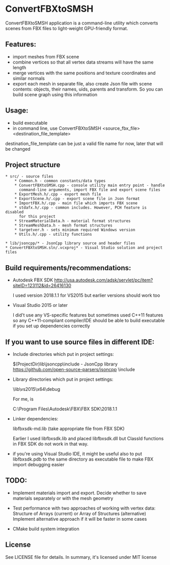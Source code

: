 # ConvertFBXtoSMSH

ConvertFBXtoSMSH application is a command-line utility which converts
scenes from FBX files to light-weight GPU-friendly format.

## Features:
* import meshes from FBX scene
* combine vertices so that all vertex data streams will have the same length
* merge vertices with the same positions and texture coordinates and similar normals
* export each mesh in separate file, also create Json file with scene 
  contents: objects, their names, uids, parents and transform. So you 
  can build scene graph using this information

## Usage:
* build executable
* in command line, use ConvertFBXtoSMSH <source_fbx_file> <destination_file_template>
  
destination_file_template can be just a valid file name for now, later that will be changed

## Project structure
    * src/ - source files
        * Common.h - common constants/data types
        * ConvertFBXtoSMSH.cpp - console utility main entry point - handle
          command-line arguments, import FBX file and export scene files
        * ExportMesh.h/.cpp - export mesh file
        * ExportScene.h/.cpp - export scene file in Json format
        * ImportFBX.h/.cpp - main file which imports FBX scene
        * stdafx.h/.cpp - common includes. However, PCH feature is disabled 
          for this project
        * StreamMaterialData.h - material format structures
        * StreamMeshData.h - mesh format structures
        * targetver.h - sets minimum required Windows version
        * Utils.h/.cpp - utility functions

    * lib/jsoncpp/* - JsonCpp library source and header files
    * ConvertFBXtoSMSH.sln/.vcxproj* - Visual Studio solution and project files

## Build requirements/recommendations:
* Autodesk FBX SDK http://usa.autodesk.com/adsk/servlet/pc/item?siteID=123112&id=26416130

  I used version 2018.1.1 for VS2015 but earlier versions should work too

* Visual Studio 2015 or later

  I did't use any VS-specific features but sometimes used C++11 features
  so any C++11-compliant compiler/IDE should be able to build executable
  if you set up dependencies correctly

## If you want to use source files in different IDE:
* Include directories which put in project settings:

    $(ProjectDir)lib\jsoncpp\include - JsonCpp library https://github.com/open-source-parsers/jsoncpp
    <Autodesk FBX SDK path>\include

* Library directories which put in project settings:

    <Autodesk FBX SDK path>\lib\vs2015\x64\debug
    
    For me, <Autodesk FBX SDK path> is

    C:\Program Files\Autodesk\FBX\FBX SDK\2018.1.1

* Linker dependencies:

    libfbxsdk-md.lib (take appropriate file from FBX SDK)

    Earlier I used libfbxsdk.lib and placed libfbxsdk.dll but ClassId functions 
	in FBX SDK do not work in that way.

* if you're using Visual Studio IDE, it might be useful also to 
  put libfbxsdk.pdb to the same directory as executable file to make 
  FBX import debugging easier

## TODO:

* Implement materials import and export.
  Decide whether to save materials separately or with the mesh geometry

* Test performance with two approaches of working with vertex data:
  Structure of Arrays (current) or Array of Structures (alternative)
  Implement alternative approach if it will be faster in some cases

* CMake build system integration

## License
See LICENSE file for details. In summary, it's licensed under MIT license
